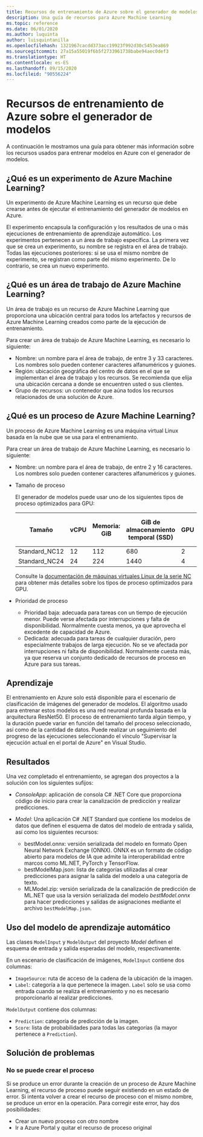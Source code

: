 ```yaml
---
title: Recursos de entrenamiento de Azure sobre el generador de modelos
description: Una guía de recursos para Azure Machine Learning
ms.topic: reference
ms.date: 06/01/2020
ms.author: luquinta
author: luisquintanilla
ms.openlocfilehash: 1321967cacdd373acc19923f992d30c5453ea869
ms.sourcegitcommit: 27a15a55019f6b5f2733961738babe94aec0def3
ms.translationtype: HT
ms.contentlocale: es-ES
ms.lasthandoff: 09/15/2020
ms.locfileid: "90556224"
---
```

# <a name="model-builder-azure-training-resources"></a>Recursos de entrenamiento de Azure sobre el generador de modelos

A continuación le mostramos una guía para obtener más información sobre los recursos usados para entrenar modelos en Azure con el generador de modelos.

## <a name="what-is-an-azure-machine-learning-experiment"></a>¿Qué es un experimento de Azure Machine Learning?

Un experimento de Azure Machine Learning es un recurso que debe crearse antes de ejecutar el entrenamiento del generador de modelos en Azure.

El experimento encapsula la configuración y los resultados de una o más ejecuciones de entrenamiento de aprendizaje automático. Los experimentos pertenecen a un área de trabajo específica. La primera vez que se crea un experimento, su nombre se registra en el área de trabajo. Todas las ejecuciones posteriores: si se usa el mismo nombre de experimento, se registran como parte del mismo experimento. De lo contrario, se crea un nuevo experimento.

## <a name="what-is-an-azure-machine-learning-workspace"></a>¿Qué es un área de trabajo de Azure Machine Learning?

Un área de trabajo es un recurso de Azure Machine Learning que proporciona una ubicación central para todos los artefactos y recursos de Azure Machine Learning creados como parte de la ejecución de entrenamiento.

Para crear un área de trabajo de Azure Machine Learning, es necesario lo siguiente:

- Nombre: un nombre para el área de trabajo, de entre 3 y 33 caracteres. Los nombres solo pueden contener caracteres alfanuméricos y guiones.
- Región: ubicación geográfica del centro de datos en el que se implementan el área de trabajo y los recursos. Se recomienda que elija una ubicación cercana a donde se encuentren usted o sus clientes.
- Grupo de recursos: un contenedor que aúna todos los recursos relacionados de una solución de Azure.

## <a name="what-is-an-azure-machine-learning-compute"></a>¿Qué es un proceso de Azure Machine Learning?

Un proceso de Azure Machine Learning es una máquina virtual Linux basada en la nube que se usa para el entrenamiento.

Para crear un área de trabajo de Azure Machine Learning, es necesario lo siguiente:

- Nombre: un nombre para el área de trabajo, de entre 2 y 16 caracteres. Los nombres solo pueden contener caracteres alfanuméricos y guiones.
- Tamaño de proceso

    El generador de modelos puede usar uno de los siguientes tipos de proceso optimizados para GPU:

    | Tamaño | vCPU | Memoria: GiB | GiB de almacenamiento temporal (SSD) | GPU | Memoria de GPU: GiB | Discos de datos máx. | Nº máx. NIC |
    |---|---|---|---|---|---|---|---|
    | Standard_NC12   | 12 | 112 | 680  | 2 | 24 | 48 | 2 |
    | Standard_NC24   | 24 | 224 | 1440 | 4 | 48 | 64 | 4 |

    Consulte la [documentación de máquinas virtuales Linux de la serie NC](/azure/virtual-machines/nc-series?bc=%252fazure%252fvirtual-machines%252flinux%252fbreadcrumb%252ftoc.json&toc=%252fazure%252fvirtual-machines%252flinux%252ftoc.json) para obtener más detalles sobre los tipos de proceso optimizados para GPU.
- Prioridad de proceso

  - Prioridad baja: adecuada para tareas con un tiempo de ejecución menor. Puede verse afectada por interrupciones y falta de disponibilidad. Normalmente cuesta menos, ya que aprovecha el excedente de capacidad de Azure.
  - Dedicada: adecuada para tareas de cualquier duración, pero especialmente trabajos de larga ejecución. No se ve afectada por interrupciones ni falta de disponibilidad. Normalmente cuesta más, ya que reserva un conjunto dedicado de recursos de proceso en Azure para sus tareas.

## <a name="training"></a>Aprendizaje

El entrenamiento en Azure solo está disponible para el escenario de clasificación de imágenes del generador de modelos. El algoritmo usado para entrenar estos modelos es una red neuronal profunda basada en la arquitectura ResNet50. El proceso de entrenamiento tarda algún tiempo, y la duración puede variar en función del tamaño del proceso seleccionado, así como de la cantidad de datos. Puede realizar un seguimiento del progreso de las ejecuciones seleccionando el vínculo "Supervisar la ejecución actual en el portal de Azure" en Visual Studio.

## <a name="results"></a>Resultados

Una vez completado el entrenamiento, se agregan dos proyectos a la solución con los siguientes sufijos:

- *ConsoleApp*: aplicación de consola C# .NET Core que proporciona código de inicio para crear la canalización de predicción y realizar predicciones.
- *Model*: Una aplicación C# .NET Standard que contiene los modelos de datos que definen el esquema de datos del modelo de entrada y salida, así como los siguientes recursos:

  - bestModel.onnx: versión serializada del modelo en formato Open Neural Network Exchange (ONNX). ONNX es un formato de código abierto para modelos de IA que admite la interoperabilidad entre marcos como ML.NET, PyTorch y TensorFlow.
  - bestModelMap.json: lista de categorías utilizadas al crear predicciones para asignar la salida del modelo a una categoría de texto.
  - MLModel.zip: versión serializada de la canalización de predicción de ML.NET que usa la versión serializada del modelo *bestModel.onnx* para hacer predicciones y salidas de asignaciones mediante el archivo `bestModelMap.json`.

## <a name="use-the-machine-learning-model"></a>Uso del modelo de aprendizaje automático

Las clases `ModelInput` y `ModelOutput` del proyecto *Model* definen el esquema de entrada y salida esperadas del modelo, respectivamente.

En un escenario de clasificación de imágenes, `ModelInput` contiene dos columnas:

- `ImageSource`: ruta de acceso de la cadena de la ubicación de la imagen.
- `Label`: categoría a la que pertenece la imagen. `Label` solo se usa como entrada cuando se realiza el entrenamiento y no es necesario proporcionarlo al realizar predicciones.

`ModelOutput` contiene dos columnas:

- `Prediction`: categoría de predicción de la imagen.
- `Score`: lista de probabilidades para todas las categorías (la mayor pertenece a `Prediction`).

## <a name="troubleshooting"></a>Solución de problemas

### <a name="cannot-create-compute"></a>No se puede crear el proceso

Si se produce un error durante la creación de un proceso de Azure Machine Learning, el recurso de proceso puede seguir existiendo en un estado de error. Si intenta volver a crear el recurso de proceso con el mismo nombre, se produce un error en la operación. Para corregir este error, hay dos posibilidades:

- Crear un nuevo proceso con otro nombre
- Ir a Azure Portal y quitar el recurso de proceso original
